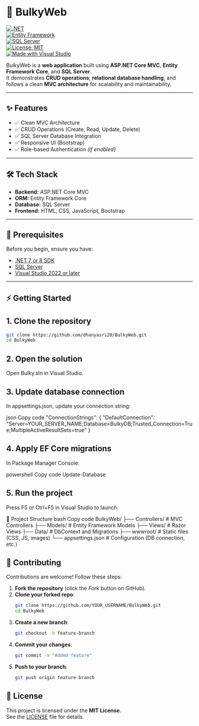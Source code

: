 # 🚀 BulkyWeb

[![.NET](https://img.shields.io/badge/.NET-7/8-blueviolet?logo=dotnet)](https://dotnet.microsoft.com/)  
[![Entity Framework](https://img.shields.io/badge/Entity%20Framework-Core-green)](https://learn.microsoft.com/en-us/ef/core/)  
[![SQL Server](https://img.shields.io/badge/Database-SQL%20Server-red?logo=microsoft-sql-server)](https://www.microsoft.com/en-us/sql-server)  
[![License: MIT](https://img.shields.io/badge/License-MIT-yellow.svg)](LICENSE)  
[![Made with Visual Studio](https://img.shields.io/badge/Made%20with-Visual%20Studio-5C2D91?logo=visual-studio&logoColor=white)](https://visualstudio.microsoft.com/)  

BulkyWeb is a **web application** built using **ASP.NET Core MVC**, **Entity Framework Core**, and **SQL Server**.  
It demonstrates **CRUD operations**, **relational database handling**, and follows a clean **MVC architecture** for scalability and maintainability.

---

## ✨ Features
- ✅ Clean MVC Architecture  
- ✅ CRUD Operations (Create, Read, Update, Delete)  
- ✅ SQL Server Database Integration  
- ✅ Responsive UI (Bootstrap)  
- ✅ Role-based Authentication *(if enabled)*  

---

## 🛠 Tech Stack
- **Backend:** ASP.NET Core MVC  
- **ORM:** Entity Framework Core  
- **Database:** SQL Server  
- **Frontend:** HTML, CSS, JavaScript, Bootstrap  

---

## 📌 Prerequisites
Before you begin, ensure you have:
- [.NET 7 or 8 SDK](https://dotnet.microsoft.com/en-us/download)  
- [SQL Server](https://www.microsoft.com/en-us/sql-server/sql-server-downloads)  
- [Visual Studio 2022 or later](https://visualstudio.microsoft.com/)  

---

## ⚡ Getting Started

## 1. Clone the repository
```bash
git clone https://github.com/dhanyasri20/BulkyWeb.git
cd BulkyWeb
```
## 2. Open the solution
Open Bulky.sln in Visual Studio.

## 3. Update database connection
In appsettings.json, update your connection string:

json
Copy code
"ConnectionStrings": {
  "DefaultConnection": "Server=YOUR_SERVER_NAME;Database=BulkyDB;Trusted_Connection=True;MultipleActiveResultSets=true"
}
## 4. Apply EF Core migrations
In Package Manager Console:

powershell
Copy code
Update-Database
## 5. Run the project
Press F5 or Ctrl+F5 in Visual Studio to launch.

📂 Project Structure
bash
Copy code
BulkyWeb/
├── Controllers/       # MVC Controllers
├── Models/            # Entity Framework Models
├── Views/             # Razor Views
├── Data/              # DbContext and Migrations
├── wwwroot/           # Static files (CSS, JS, images)
└── appsettings.json   # Configuration (DB connection, etc.)
## 🤝 Contributing

Contributions are welcome! Follow these steps:

1. **Fork the repository** (click the *Fork* button on GitHub).  
2. **Clone your forked repo**:
   ```bash
   git clone https://github.com/YOUR_USERNAME/BulkyWeb.git
   cd BulkyWeb
    ```
3. **Create a new branch**:
   ```bash
   git checkout -b feature-branch
    ```
4. **Commit your changes**:
   ```bash
   git commit -m "Added feature"
   ```
5. **Push to your branch**:
   ```bash
   git push origin feature-branch
   ```
## 📜 License
This project is licensed under the **MIT License**.  
See the [LICENSE](LICENSE) file for details.
